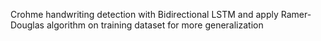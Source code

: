 Crohme handwriting detection with Bidirectional LSTM and apply Ramer-Douglas algorithm on training dataset for more generalization
